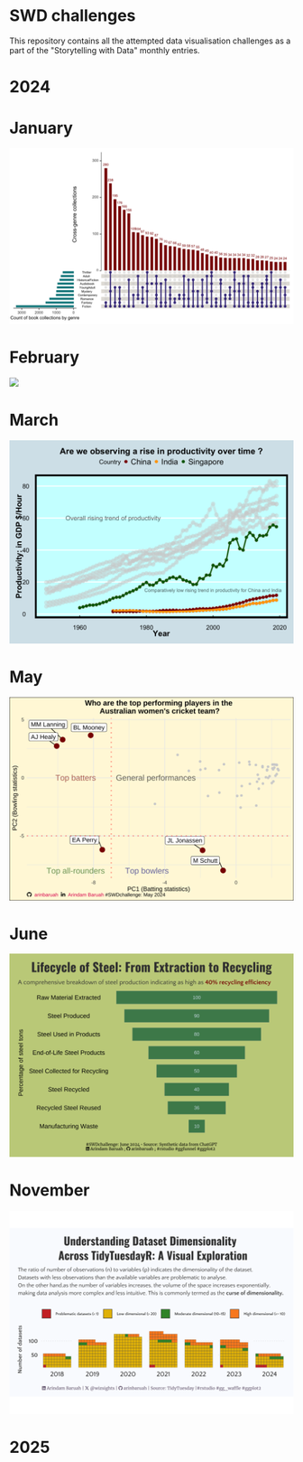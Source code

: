 # SWD challenges
This repository contains all the attempted data visualisation challenges as a part of the "Storytelling with Data" monthly entries.

# 2024
# January


![](https://github.com/arinbaruah/SWD_challenges/blob/main/2024/January/Jan_challenge.png)

# February

![](https://github.com/arinbaruah/SWD_challenges/blob/2024/main/February/beautiful_news.png)

# March

![](https://github.com/arinbaruah/SWD_challenges/blob/main/2024/March/work_hours_files/figure-html/fig-plot4-1.png)

# May

![](https://github.com/arinbaruah/SWD_challenges/blob/main/2024/May/high-dimension-analysis_files/figure-html/fig-pcaplayer-1.png)

# June

![](June/index_files/figure-html/unnamed-chunk-2-1.png)

# November

![](https://github.com/arinbaruah/SWD_challenges/blob/main/2024/November/Remake_Tidytuesday.png)

# 2025

